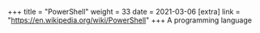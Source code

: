 +++
title = "PowerShell"
weight = 33
date = 2021-03-06
[extra]
link = "https://en.wikipedia.org/wiki/PowerShell"
+++
A programming language

